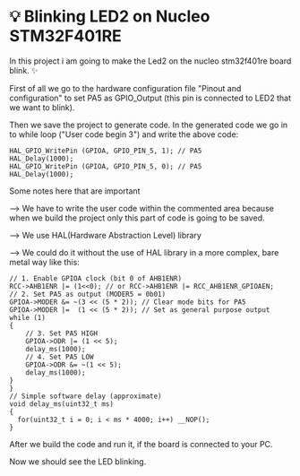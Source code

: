 # 💡 Blinking LED2 on Nucleo STM32F401RE

In this project i am going to make the Led2 on the nucleo stm32f401re board blink. ✨

First of all we go to the hardware configuration file "Pinout and configuration" to set PA5 as GPIO_Output (this pin is connected to LED2 that we want to blink).

Then we save the project to generate code. In the generated code we go in to while loop ("User code begin 3") and write the above code:
 
    HAL_GPIO_WritePin (GPIOA, GPIO_PIN_5, 1); // PA5
    HAL_Delay(1000);
    HAL_GPIO_WritePin (GPIOA, GPIO_PIN_5, 0); // PA5
    HAL_Delay(1000);

 Some notes here that are important
 
 --> We have to write the user code within the commented area because when we build the project only this part of code is going to be saved.
 
 --> We use HAL(Hardware Abstraction Level) library
 
 --> We could do it without the use of HAL library in a more complex, bare metal way like this:
 
    // 1. Enable GPIOA clock (bit 0 of AHB1ENR)
    RCC->AHB1ENR |= (1<<0); // or RCC->AHB1ENR |= RCC_AHB1ENR_GPIOAEN;
    // 2. Set PA5 as output (MODER5 = 0b01)
    GPIOA->MODER &= ~(3 << (5 * 2)); // Clear mode bits for PA5
    GPIOA->MODER |=  (1 << (5 * 2)); // Set as general purpose output
    while (1)
    {
        // 3. Set PA5 HIGH
        GPIOA->ODR |= (1 << 5);
        delay_ms(1000);
        // 4. Set PA5 LOW
        GPIOA->ODR &= ~(1 << 5);
        delay_ms(1000);
    }
    }
    // Simple software delay (approximate)
    void delay_ms(uint32_t ms)
    {
      for(uint32_t i = 0; i < ms * 4000; i++) __NOP();
    }
After we build the code and run it, if the board is connected to your PC.

Now we should see the LED blinking.
